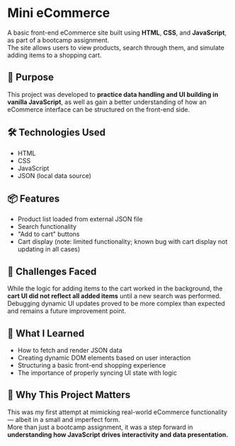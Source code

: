 # Mini eCommerce

A basic front-end eCommerce site built using **HTML**, **CSS**, and **JavaScript**, as part of a bootcamp assignment.  
The site allows users to view products, search through them, and simulate adding items to a shopping cart.

## 🎯 Purpose

This project was developed to **practice data handling and UI building in vanilla JavaScript**, as well as gain a better understanding of how an eCommerce interface can be structured on the front-end side.

## 🛠️ Technologies Used

- HTML  
- CSS  
- JavaScript  
- JSON (local data source)

## 📦 Features

- Product list loaded from external JSON file  
- Search functionality  
- "Add to cart" buttons  
- Cart display (note: limited functionality; known bug with cart display not updating in all cases)

## 🧩 Challenges Faced

While the logic for adding items to the cart worked in the background, the **cart UI did not reflect all added items** until a new search was performed. Debugging dynamic UI updates proved to be more complex than expected and remains a future improvement point.

## 🚀 What I Learned

- How to fetch and render JSON data  
- Creating dynamic DOM elements based on user interaction  
- Structuring a basic front-end shopping experience  
- The importance of properly syncing UI state with logic

## 👀 Why This Project Matters

This was my first attempt at mimicking real-world eCommerce functionality — albeit in a small and imperfect form.  
More than just a bootcamp assignment, it was a step forward in **understanding how JavaScript drives interactivity and data presentation.**

